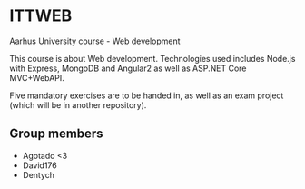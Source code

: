 # ITTWEB
Aarhus University course - Web development

This course is about Web development. Technologies used includes Node.js with Express, MongoDB and Angular2 as well as ASP.NET Core MVC+WebAPI.

Five mandatory exercises are to be handed in, as well as an exam project (which will be in another repository).

## Group members

* Agotado <3
* David176
* Dentych
